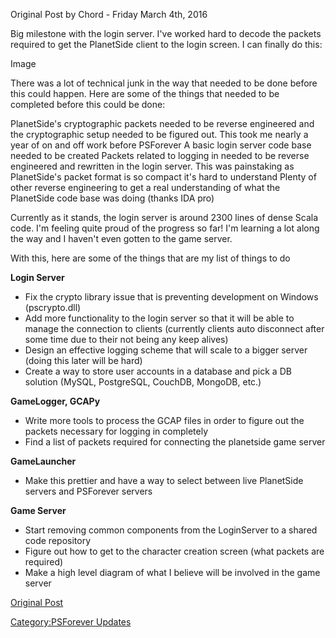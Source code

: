 Original Post by Chord - Friday March 4th, 2016

Big milestone with the login server. I've worked hard to decode the
packets required to get the PlanetSide client to the login screen. I can
finally do this:

Image

There was a lot of technical junk in the way that needed to be done
before this could happen. Here are some of the things that needed to be
completed before this could be done:

PlanetSide's cryptographic packets needed to be reverse engineered and
the cryptographic setup needed to be figured out. This took me nearly a
year of on and off work before PSForever A basic login server code base
needed to be created Packets related to logging in needed to be reverse
engineered and rewritten in the login server. This was painstaking as
PlanetSide's packet format is so compact it's hard to understand Plenty
of other reverse engineering to get a real understanding of what the
PlanetSide code base was doing (thanks IDA pro)

Currently as it stands, the login server is around 2300 lines of dense
Scala code. I'm feeling quite proud of the progress so far! I'm learning
a lot along the way and I haven't even gotten to the game server.

With this, here are some of the things that are my list of things to do

**Login Server**

- Fix the crypto library issue that is preventing development on
  Windows (pscrypto.dll)
- Add more functionality to the login server so that it will be able
  to manage the connection to clients (currently clients auto
  disconnect after some time due to their not being any keep alives)
- Design an effective logging scheme that will scale to a bigger
  server (doing this later will be hard)
- Create a way to store user accounts in a database and pick a DB
  solution (MySQL, PostgreSQL, CouchDB, MongoDB, etc.)

**GameLogger, GCAPy**

- Write more tools to process the GCAP files in order to figure out
  the packets necessary for logging in completely
- Find a list of packets required for connecting the planetside game
  server

**GameLauncher**

- Make this prettier and have a way to select between live PlanetSide
  servers and PSForever servers

**Game Server**

- Start removing common components from the LoginServer to a shared
  code repository
- Figure out how to get to the character creation screen (what packets
  are required)
- Make a high level diagram of what I believe will be involved in the
  game server

[Original Post](http://psforever.net/forum/viewtopic.php?f=11&t=156)

[Category:PSForever Updates](Category:PSForever_Updates.md)
